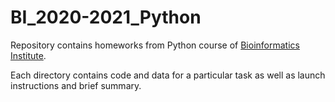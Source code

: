 # BI_2020-2021_Python

Repository contains homeworks from Python course of [Bioinformatics Institute](https://bioinf.me/).

Each directory contains code and data for a particular task as well as launch instructions and brief summary.
